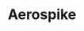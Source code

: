 ---
blog: https://aerospike.com/blog/
codehost: https://github.com/aerospike
facebook: http://facebook.com/aerospikedb
linkedin: https://linkedin.com/company/2696852
logohandle: aerospike
sort: aerospike
title: Aerospike
twitter: https://x.com/aerospikedb
website: https://www.aerospike.com/
youtube: https://youtube.com/user/AerospikeTV/videos
---